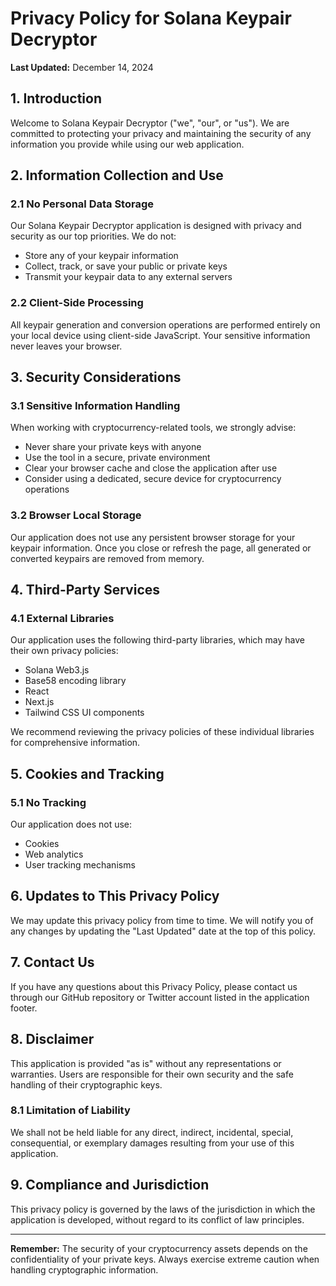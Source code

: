 # Privacy Policy for Solana Keypair Decryptor

**Last Updated:** December 14, 2024

## 1. Introduction

Welcome to Solana Keypair Decryptor ("we", "our", or "us"). We are committed to protecting your privacy and maintaining the security of any information you provide while using our web application.

## 2. Information Collection and Use

### 2.1 No Personal Data Storage
Our Solana Keypair Decryptor application is designed with privacy and security as our top priorities. We do not:
- Store any of your keypair information
- Collect, track, or save your public or private keys
- Transmit your keypair data to any external servers

### 2.2 Client-Side Processing
All keypair generation and conversion operations are performed entirely on your local device using client-side JavaScript. Your sensitive information never leaves your browser.

## 3. Security Considerations

### 3.1 Sensitive Information Handling
When working with cryptocurrency-related tools, we strongly advise:
- Never share your private keys with anyone
- Use the tool in a secure, private environment
- Clear your browser cache and close the application after use
- Consider using a dedicated, secure device for cryptocurrency operations

### 3.2 Browser Local Storage
Our application does not use any persistent browser storage for your keypair information. Once you close or refresh the page, all generated or converted keypairs are removed from memory.

## 4. Third-Party Services

### 4.1 External Libraries
Our application uses the following third-party libraries, which may have their own privacy policies:
- Solana Web3.js
- Base58 encoding library
- React
- Next.js
- Tailwind CSS UI components

We recommend reviewing the privacy policies of these individual libraries for comprehensive information.

## 5. Cookies and Tracking

### 5.1 No Tracking
Our application does not use:
- Cookies
- Web analytics
- User tracking mechanisms

## 6. Updates to This Privacy Policy

We may update this privacy policy from time to time. We will notify you of any changes by updating the "Last Updated" date at the top of this policy.

## 7. Contact Us

If you have any questions about this Privacy Policy, please contact us through our GitHub repository or Twitter account listed in the application footer.

## 8. Disclaimer

This application is provided "as is" without any representations or warranties. Users are responsible for their own security and the safe handling of their cryptographic keys.

### 8.1 Limitation of Liability
We shall not be held liable for any direct, indirect, incidental, special, consequential, or exemplary damages resulting from your use of this application.

## 9. Compliance and Jurisdiction

This privacy policy is governed by the laws of the jurisdiction in which the application is developed, without regard to its conflict of law principles.

---

**Remember:** The security of your cryptocurrency assets depends on the confidentiality of your private keys. Always exercise extreme caution when handling cryptographic information.